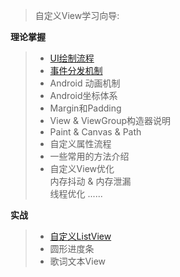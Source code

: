 > 自定义View学习向导:

**理论掌握**

> - [UI绘制流程](https://www.jianshu.com/p/5a71014e7b1b)
> - [事件分发机制](https://www.jianshu.com/p/e99b5e8bd67b)
> - Android 动画机制
> - Android坐标体系
> - Margin和Padding
> - View & ViewGroup构造器说明
> - Paint & Canvas & Path
> - 自定义属性流程
> - 一些常用的方法介绍
> - 自定义View优化  
>   内存抖动 & 内存泄漏  
>   线程优化
>   ......  

**实战**

> - [自定义ListView]()
> - 圆形进度条  
> - 歌词文本View